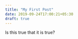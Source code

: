 ```yaml
---
title: "My First Post"
date: 2019-09-24T17:00:21+05:30
draft: true
---
```

Is this true that it is true?
